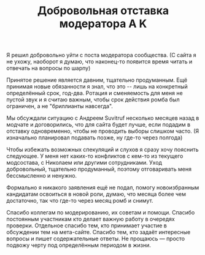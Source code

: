 ﻿---
title: "Добровольная отставка модератора A K"
se.owner.user_id: 213987
se.owner.display_name: "A K"
se.owner.link: "https://ru.meta.stackoverflow.com/users/213987/a-k"
se.link: "https://ru.meta.stackoverflow.com/questions/10777/%d0%94%d0%be%d0%b1%d1%80%d0%be%d0%b2%d0%be%d0%bb%d1%8c%d0%bd%d0%b0%d1%8f-%d0%be%d1%82%d1%81%d1%82%d0%b0%d0%b2%d0%ba%d0%b0-%d0%bc%d0%be%d0%b4%d0%b5%d1%80%d0%b0%d1%82%d0%be%d1%80%d0%b0-a-k"
se.question_id: 10777
se.post_type: question
---
<p>Я решил добровольно уйти с поста модератора сообщества. (С сайта я не ухожу, наоборот я думаю, что наконец-то появится время читать и отвечать на вопросы по шарпу)</p>
<p>Принятое решение является давним, тщательно продуманным. Ещё принимая новые обязанности я знал, что это -- лишь на конкретный определённый срок, год-два. Ротация и сменяемость для меня не пустой звук и я считаю важным, чтобы срок действия ромба был ограничен, а не &quot;бриллианты навсегда&quot;.</p>
<p>Мы обсуждали ситуацию с Андреем Suvitruf несколько месяцев назад в модчате и договорились, что для сайта будет лучше, если подадим в отставку одновременно, чтобы не проводить выборы слишком часто. (Я изначально планировал подавать позже, ну где-то через полгода)</p>
<p>Чтобы избежать возможных спекуляций и слухов я сразу хочу пояснить следующее. У меня нет каких-то конфликтов с кем-то из текущего модсостава, с Николаем или другими сотрудниками. Уход добровольный, тщательно продуманный, поэтому отговаривать меня бессмысленно и ненужно.</p>
<p>Формально я никакого заявления ещё не подал, помогу новоизбранным кандидатам освоиться в новой роли, думаю, что месяца более чем достаточно, так что где-то через месяц ромб и снимут.</p>
<p>Спасибо коллегам по модерированию, их советам и помощи. Спасибо постоянным участникам кто делает важную работу в очередях проверки. Отдельное спасибо тем, кто принимает участие в обсуждении тем на мета-сайте. Спасибо тем, кто задаёт интересные вопросы и пишет содержательные ответы. Не прощаюсь — просто подвожу черту под определённым периодом в жизни.</p>
